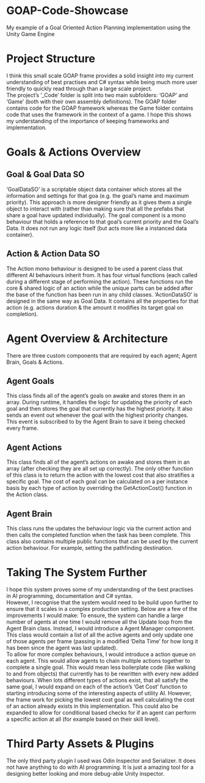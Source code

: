 # GOAP-Code-Showcase
My example of a Goal Oriented Action Planning implementation using the Unity Game Engine 

# Project Structure
I think this small scale GOAP frame provides a solid insight into my current understanding of best practises and C# syntax while being much more user friendly to quickly read through than a large scale project.  
The project’s ‘_Code’ folder is split into two main subfolders: ‘GOAP’ and ‘Game’ (both with their own assembly definitions).   The GOAP folder contains code for the GOAP framework whereas the Game folder contains code that uses the framework in the context of a game.  I hope this shows my understanding of the importance of keeping frameworks and implementation.    
# Goals & Actions Overview
## Goal & Goal Data SO
‘GoalDataSO’ is a scriptable object data container which stores all the information and settings for that goa (e.g. the goal’s name and maximum priority).  This approach is more designer friendly as it gives them a single object to interact with (rather than making sure that all the prefabs that share a goal have updated individually).
The goal component is a mono behaviour that holds a reference to that goal’s current priority and the Goal’s Data.  It does not run any logic itself (but acts more like a instanced data container).
## Action & Action Data SO
The Action mono behaviour is designed to be used a parent class that different AI behaviours inherit from.  It has four virtual functions (each called during a different stage of performing the action).  These functions run the core & shared logic of an action while the unique parts can be added after the base of the function has been run in any child classes.
‘ActionDataSO’ is designed in the same way as Goal Data.  It contains all the properties for that action (e.g. actions duration & the amount it modifies its target goal on completion).
# Agent Overview & Architecture
There are three custom components that are required by each agent; Agent Brain, Goals & Actions.
## Agent Goals
This class finds all of the agent’s goals on awake and stores them in an array.
During runtime, it handles the logic for updating the priority of each goal and then stores the goal that currently has the highest priority.
It also sends an event out whenever the goal with the highest priority changes.  This event is subscribed to by the Agent Brain to save it being checked every frame.
## Agent Actions
This class finds all of the agent’s actions on awake and stores them in an array (after checking they are all set up correctly).
The only other function of this class is to return the action with the lowest cost that also stratifies a specific goal.  The cost of each goal can be calculated on a per instance basis by each type of action by overriding the GetActionCost() function in the Action class.
## Agent Brain
This class runs the updates the behaviour logic via the current action and then calls the completed function when the task has been complete.
This class also contains multiple public functions that can be used by the current action behaviour. For example, setting the pathfinding destination.
# Taking The System Further
I hope this system proves some of my understanding of the best practises in AI programming, documentation and C# syntax.  
However, I recognise that the system would need to be build upon further to ensure that it scales in a complex production setting.   Below are a few of the improvements I would make:
To ensure, the system can handle a large number of agents at one time I would remove all the Update loop from the Agent Brain class. Instead, I would introduce a Agent Manager component.  This class would contain a list of all the active agents and only update one of those agents per frame (passing in a modified ‘Delta Time’ for how long it has been since the agent was last updated).  
To allow for more complex behaviours, I would introduce a action queue on each agent. This would allow agents to chain multiple actions together to complete a single goal.  This would mean less boilerplate code (like walking to and from objects) that currently has to be rewritten with every new added behaviours. 
When lots different types of actions exist, that all satisfy the same goal, I would expand on each of the action’s ‘Get Cost’ function to starting introducing some of the interesting aspects of utility AI. However, the frame work for picking the lowest cost goal as well calculating the cost of an action already exists in this implementation.  This could also be expanded to allow for conditional based checks for if an agent can perform a specific action at all (for example based on their skill level).
# Third Party Assets & Plugins
The only third party plugin I used was Odin Inspector and Serializer.  It does not have anything to do with AI programming. It is just a amazing tool for a designing better looking and more debug-able Unity inspector.
